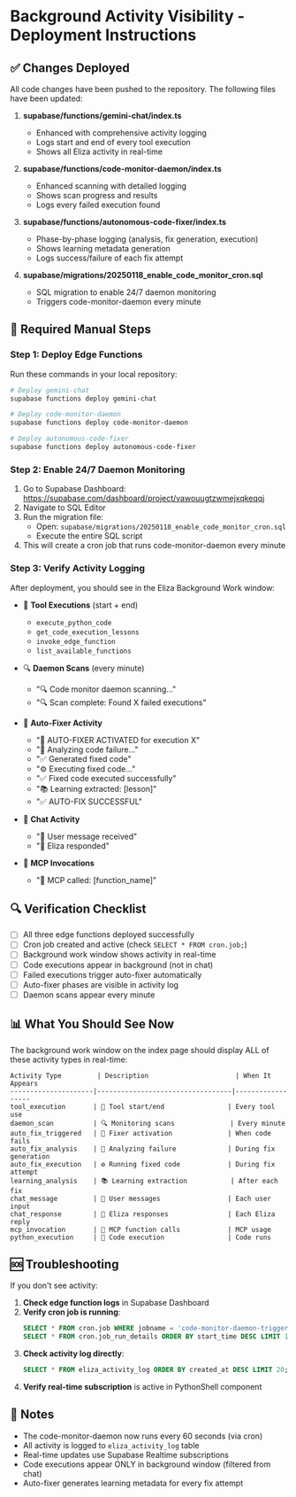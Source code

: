 # Background Activity Visibility - Deployment Instructions

## ✅ Changes Deployed

All code changes have been pushed to the repository. The following files have been updated:

1. **supabase/functions/gemini-chat/index.ts**
   - Enhanced with comprehensive activity logging
   - Logs start and end of every tool execution
   - Shows all Eliza activity in real-time

2. **supabase/functions/code-monitor-daemon/index.ts**
   - Enhanced scanning with detailed logging
   - Shows scan progress and results
   - Logs every failed execution found

3. **supabase/functions/autonomous-code-fixer/index.ts**
   - Phase-by-phase logging (analysis, fix generation, execution)
   - Shows learning metadata generation
   - Logs success/failure of each fix attempt

4. **supabase/migrations/20250118_enable_code_monitor_cron.sql**
   - SQL migration to enable 24/7 daemon monitoring
   - Triggers code-monitor-daemon every minute

## 🚀 Required Manual Steps

### Step 1: Deploy Edge Functions

Run these commands in your local repository:

```bash
# Deploy gemini-chat
supabase functions deploy gemini-chat

# Deploy code-monitor-daemon
supabase functions deploy code-monitor-daemon

# Deploy autonomous-code-fixer
supabase functions deploy autonomous-code-fixer
```

### Step 2: Enable 24/7 Daemon Monitoring

1. Go to Supabase Dashboard: https://supabase.com/dashboard/project/vawouugtzwmejxqkeqqj
2. Navigate to SQL Editor
3. Run the migration file:
   - Open: `supabase/migrations/20250118_enable_code_monitor_cron.sql`
   - Execute the entire SQL script
4. This will create a cron job that runs code-monitor-daemon every minute

### Step 3: Verify Activity Logging

After deployment, you should see in the Eliza Background Work window:

- 🔧 **Tool Executions** (start + end)
  - `execute_python_code`
  - `get_code_execution_lessons`
  - `invoke_edge_function`
  - `list_available_functions`

- 🔍 **Daemon Scans** (every minute)
  - "🔍 Code monitor daemon scanning..."
  - "🔍 Scan complete: Found X failed executions"

- 🤖 **Auto-Fixer Activity**
  - "🤖 AUTO-FIXER ACTIVATED for execution X"
  - "🔬 Analyzing code failure..."
  - "✅ Generated fixed code"
  - "⚙️ Executing fixed code..."
  - "✅ Fixed code executed successfully"
  - "📚 Learning extracted: [lesson]"
  - "✅ AUTO-FIX SUCCESSFUL"

- 💬 **Chat Activity**
  - "💬 User message received"
  - "🤖 Eliza responded"

- 📡 **MCP Invocations**
  - "📡 MCP called: [function_name]"

## 🔍 Verification Checklist

- [ ] All three edge functions deployed successfully
- [ ] Cron job created and active (check `SELECT * FROM cron.job;`)
- [ ] Background work window shows activity in real-time
- [ ] Code executions appear in background (not in chat)
- [ ] Failed executions trigger auto-fixer automatically
- [ ] Auto-fixer phases are visible in activity log
- [ ] Daemon scans appear every minute

## 📊 What You Should See Now

The background work window on the index page should display ALL of these activity types in real-time:

```
Activity Type         | Description                      | When It Appears
---------------------|----------------------------------|------------------
tool_execution       | 🔧 Tool start/end                | Every tool use
daemon_scan          | 🔍 Monitoring scans              | Every minute
auto_fix_triggered   | 🤖 Fixer activation              | When code fails
auto_fix_analysis    | 🔬 Analyzing failure             | During fix generation
auto_fix_execution   | ⚙️ Running fixed code            | During fix attempt
learning_analysis    | 📚 Learning extraction           | After each fix
chat_message         | 💬 User messages                 | Each user input
chat_response        | 🤖 Eliza responses               | Each Eliza reply
mcp_invocation       | 📡 MCP function calls            | MCP usage
python_execution     | 🐍 Code execution                | Code runs
```

## 🆘 Troubleshooting

If you don't see activity:

1. **Check edge function logs** in Supabase Dashboard
2. **Verify cron job is running**: 
   ```sql
   SELECT * FROM cron.job WHERE jobname = 'code-monitor-daemon-trigger';
   SELECT * FROM cron.job_run_details ORDER BY start_time DESC LIMIT 10;
   ```
3. **Check activity log directly**:
   ```sql
   SELECT * FROM eliza_activity_log ORDER BY created_at DESC LIMIT 20;
   ```
4. **Verify real-time subscription** is active in PythonShell component

## 📝 Notes

- The code-monitor-daemon now runs every 60 seconds (via cron)
- All activity is logged to `eliza_activity_log` table
- Real-time updates use Supabase Realtime subscriptions
- Code executions appear ONLY in background window (filtered from chat)
- Auto-fixer generates learning metadata for every fix attempt

